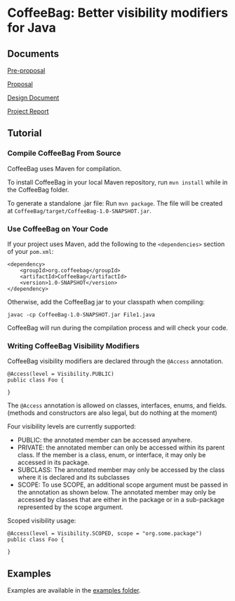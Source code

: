 # CoffeeBag: Better visibility modifiers for Java #

## Documents ##

[Pre-proposal](https://docs.google.com/document/d/1VbdeT52qQ6Lc27SXGpw_SCbBUz5aExhsh9eNKjL32RE/edit?usp=sharing)

[Proposal](https://docs.google.com/document/d/1M12hD6MdgVvwwoywW_ghVS-D0cci7WS2AN9XKKLX604/edit?usp=sharing)

[Design Document](https://docs.google.com/document/d/1jgYfXWYt1QIQuDhg2gwF4q13cHTlYnNsELAJd7IUf6E/edit?usp=sharing)

[Project Report](https://docs.google.com/document/d/1qFW4KRdD5IEZ9t9j3Z7XdpyMS7NVKR9nrZcZWHj91-M/edit?usp=sharing)

## Tutorial ##

### Compile CoffeeBag From Source ###

CoffeeBag uses Maven for compilation.

To install CoffeeBag in your local Maven repository, run `mvn install` while in
the CoffeeBag folder.

To generate a standalone .jar file: Run `mvn package`. The file will be created
at `CoffeeBag/target/CoffeeBag-1.0-SNAPSHOT.jar`.

### Use CoffeeBag on Your Code ###

If your project uses Maven, add the following to the `<dependencies>` section
of your `pom.xml`:

    <dependency>
    	<groupId>org.coffeebag</groupId>
    	<artifactId>CoffeeBag</artifactId>
    	<version>1.0-SNAPSHOT</version>
    </dependency>

Otherwise, add the CoffeeBag jar to your classpath when compiling:

	javac -cp CoffeeBag-1.0-SNAPSHOT.jar File1.java

CoffeeBag will run during the compilation process and will check your code.

### Writing CoffeeBag Visibility Modifiers ###

CoffeeBag visibility modifiers are declared through the `@Access` annotation.

    @Access(level = Visibility.PUBLIC)
    public class Foo {
		
    }

The `@Access` annotation is allowed on classes, interfaces, enums, and fields.
(methods and constructors are also legal, but do nothing at the moment)

Four visibility levels are currently supported:

* PUBLIC: the annotated member can be accessed anywhere.
* PRIVATE: the annotated member can only be accessed within its parent class.
 If the member is a class, enum, or interface, it may only be accessed in
 its package.
* SUBCLASS: The annotated member may only be accessed by the class where it
is declared and its subclasses
* SCOPE: To use SCOPE, an additional scope argument must be passed in the
annotation as shown below. The annotated member may only be accessed by
classes that are either in the package or in a sub-package represented by the
scope argument.

Scoped visibility usage:

    @Access(level = Visibility.SCOPED, scope = "org.some.package")
    public class Foo {
		
	}


## Examples ##

Examples are available in the [examples folder](Examples).
